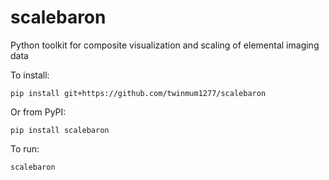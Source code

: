 # scalebaron
Python toolkit for composite visualization and scaling of elemental imaging data 

To install:
```{bash}
pip install git+https://github.com/twinmum1277/scalebaron
```

Or from PyPI:
```{bash}
pip install scalebaron
```

To run:
```{bash}
scalebaron
```